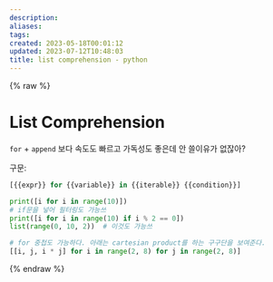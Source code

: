 ```yaml
---
description:
aliases: 
tags: 
created: 2023-05-18T00:01:12
updated: 2023-07-12T10:48:03
title: list comprehension - python
---
```



{% raw %}

# List Comprehension

`for` + `append` 보다 속도도 빠르고 가독성도 좋은데 안 쓸이유가 없잖아?

구문:

```python
[{{expr}} for {{variable}} in {{iterable}} {{condition}}]
```

```python
print([i for i in range(10)])
# if문을 넣어 필터링도 가능쓰
print([i for i in range(10) if i % 2 == 0])
list(range(0, 10, 2))  # 이것도 가능쓰
```

```python
# for 중첩도 가능하다. 아래는 cartesian product를 하는 구구단을 보여준다.
[[i, j, i * j] for i in range(2, 8) for j in range(2, 8)]
```

{% endraw %}
